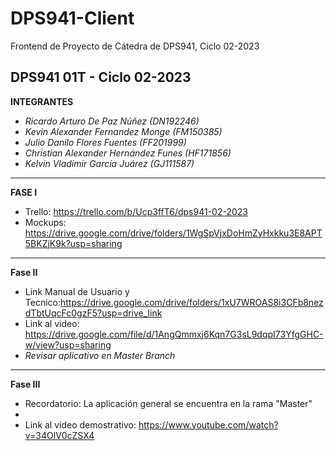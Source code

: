 # DPS941-Client
Frontend de Proyecto de Cátedra de DPS941, Ciclo 02-2023

DPS941 01T - Ciclo 02-2023 
-----------------------------------
**INTEGRANTES**
- *Ricardo Arturo De Paz Núñez (DN192246)*
- *Kevin Alexander Fernandez Monge (FM150385)*
- *Julio Danilo Flores Fuentes (FF201999)*
- *Christian Alexander Hernández Funes (HF171856)*
- *Kelvin Vladimir García Juárez (GJ111587)*

-------------------------------
**FASE I**
- Trello: https://trello.com/b/Ucp3ffT6/dps941-02-2023
- Mockups: https://drive.google.com/drive/folders/1WgSpVjxDoHmZyHxkku3E8APT5BKZjK9k?usp=sharing
---------------------------------
**Fase II**
- Link Manual de Usuario y Tecnico:https://drive.google.com/drive/folders/1xU7WROAS8i3CFb8nezdTbtUqcFc0gzF5?usp=drive_link
- Link al video: https://drive.google.com/file/d/1AngQmmxj6Kqn7G3sL9dqpI73YfgGHC-w/view?usp=sharing
- *Revisar aplicativo en Master Branch*
---------------------------------
**Fase III**
- Recordatorio: La aplicación general se encuentra en la rama "Master"
- 
- Link al video demostrativo: https://www.youtube.com/watch?v=34OlV0cZSX4
